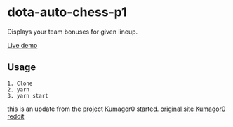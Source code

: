 # dota-auto-chess-p1

Displays your team bonuses for given lineup.

[Live demo](https://paulepanke.github.io/dota2)

## Usage

    1. Clone
    2. yarn
    3. yarn start

this is an update from the project Kumagor0 started.
[original site](https://paulepanke.github.io/dota2)
[Kumagor0 reddit](https://old.reddit.com/user/Kumagor0/)
